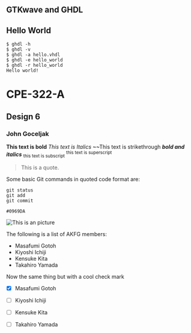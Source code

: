 ## GTKwave and GHDL
## Hello World

```
$ ghdl -h
$ ghdl -v
$ ghdl -a hello.vhdl
$ ghdl -e hello_world
$ ghdl -r hello_world
Hello world!
```

# CPE-322-A
## Design 6
### John Goceljak
**This text is bold**
*This text is Italics*
~~This text is strikethrough
***bold and italics***
<sub>this text is subscript</sub>
<sup>this text is superscript</sup>
 
> This is a quote.

Some basic Git commands in quoted code format are:
```
git status
git add
git commit
```
`#0969DA`


![This is an picture](https://myoctocat.com/assets/images/base-octocat.svg)

The following is a list of AKFG members:

- Masafumi Gotoh
- Kiyoshi Ichiji
- Kensuke Kita
- Takahiro Yamada

Now the same thing but with a cool check mark

- [x] Masafumi Gotoh
- [ ] Kiyoshi Ichiji
- [ ] Kensuke Kita
- [ ] Takahiro Yamada

